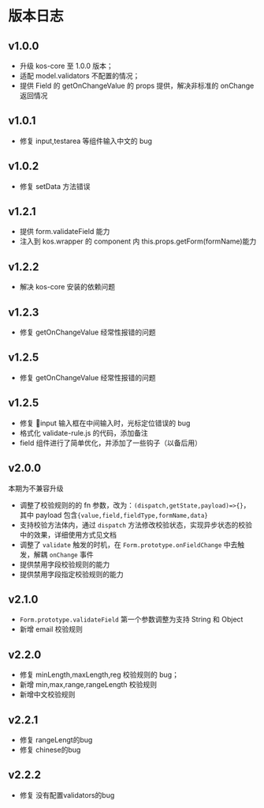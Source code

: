 # 版本日志

## v1.0.0

- 升级 kos-core 至 1.0.0 版本；
- 适配 model.validators 不配置的情况；
- 提供 Field 的 getOnChangeValue 的 props 提供，解决非标准的 onChange 返回情况

## v1.0.1

- 修复 input,testarea 等组件输入中文的 bug

## v1.0.2

- 修复 setData 方法错误

## v1.2.1

- 提供 form.validateField 能力
- 注入到 kos.wrapper 的 component 内 this.props.getForm(formName)能力

## v1.2.2

- 解决 kos-core 安装的依赖问题

## v1.2.3

- 修复 getOnChangeValue 经常性报错的问题

## v1.2.5

- 修复 getOnChangeValue 经常性报错的问题

## v1.2.5

- 修复 input 输入框在中间输入时，光标定位错误的 bug
- 格式化 validate-rule.js 的代码，添加备注
- field 组件进行了简单优化，并添加了一些钩子（以备后用）

## v2.0.0

本期为不兼容升级

- 调整了校验规则的的 fn 参数，改为：`(dispatch,getState,payload)=>{}`，其中 payload 包含`{value,field,fieldType,formName,data}`
- 支持校验方法体内，通过 `dispatch` 方法修改校验状态，实现异步状态的校验中的效果，详细使用方式见文档
- 调整了 `validate` 触发的时机，在 `Form.prototype.onFieldChange` 中去触发，解耦 `onChange` 事件
- 提供禁用字段校验规则的能力
- 提供禁用字段指定校验规则的能力

## v2.1.0

- `Form.prototype.validateField` 第一个参数调整为支持 String 和 Object
- 新增 email 校验规则

## v2.2.0

- 修复 minLength,maxLength,reg 校验规则的 bug；
- 新增 min,max,range,rangeLength 校验规则
- 新增中文校验规则


## v2.2.1

- 修复 rangeLengt的bug
- 修复 chinese的bug


## v2.2.2

- 修复 没有配置validators的bug
